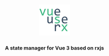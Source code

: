 <h1 align="center" style="text-align: center">
  <img src="logo.png" style="width:20%"/>
</h1>

<h3  align="center" style="text-align: center">A state manager for Vue 3 based on rxjs</h3>
